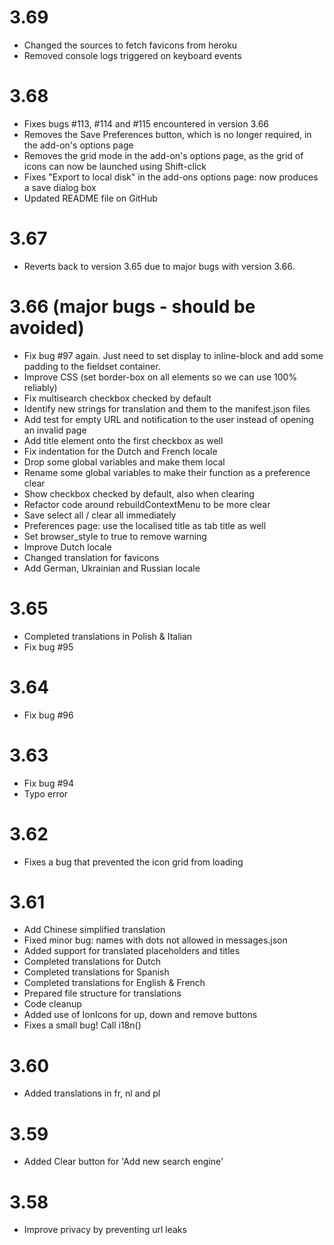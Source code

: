 3.69
=========
* Changed the sources to fetch favicons from heroku
* Removed console logs triggered on keyboard events

3.68
=========
* Fixes bugs #113, #114 and #115 encountered in version 3.66
* Removes the Save Preferences button, which is no longer required, in the add-on's options page
* Removes the grid mode in the add-on's options page, as the grid of icons can now be launched using Shift-click
* Fixes "Export to local disk" in the add-ons options page: now produces a save dialog box
* Updated README file on GitHub

3.67
====
* Reverts back to version 3.65 due to major bugs with version 3.66.

3.66 (major bugs - should be avoided)
=========
* Fix bug #97 again. Just need to set display to inline-block and add some padding to the fieldset container.
* Improve CSS (set border-box on all elements so we can use 100% reliably)
* Fix multisearch checkbox checked by default
* Identify new strings for translation and them to the manifest.json files
* Add test for empty URL and notification to the user instead of opening an invalid page
* Add title element onto the first checkbox as well
* Fix indentation for the Dutch and French locale
* Drop some global variables and make them local
* Rename some global variables to make their function as a preference clear
* Show checkbox checked by default, also when clearing
* Refactor code around rebuildContextMenu to be more clear
* Save select all / clear all immediately
* Preferences page: use the localised title as tab title as well
* Set browser_style to true to remove warning
* Improve Dutch locale
* Changed translation for favicons
* Add German, Ukrainian and Russian locale

3.65
====
* Completed translations in Polish & Italian
* Fix bug #95

3.64
====
* Fix bug #96

3.63
====
* Fix bug #94
* Typo error

3.62
====
* Fixes a bug that prevented the icon grid from loading

3.61
====
* Add Chinese simplified translation
* Fixed minor bug: names with dots not allowed in messages.json
* Added support for translated placeholders and titles
* Completed translations for Dutch
* Completed translations for Spanish
* Completed translations for English & French
* Prepared file structure for translations
* Code cleanup
* Added use of IonIcons for up, down and remove buttons
* Fixes a small bug! Call i18n()

3.60
====
* Added translations in fr, nl and pl

3.59
====
* Added Clear button for 'Add new search engine'

3.58
====
* Improve privacy by preventing url leaks
